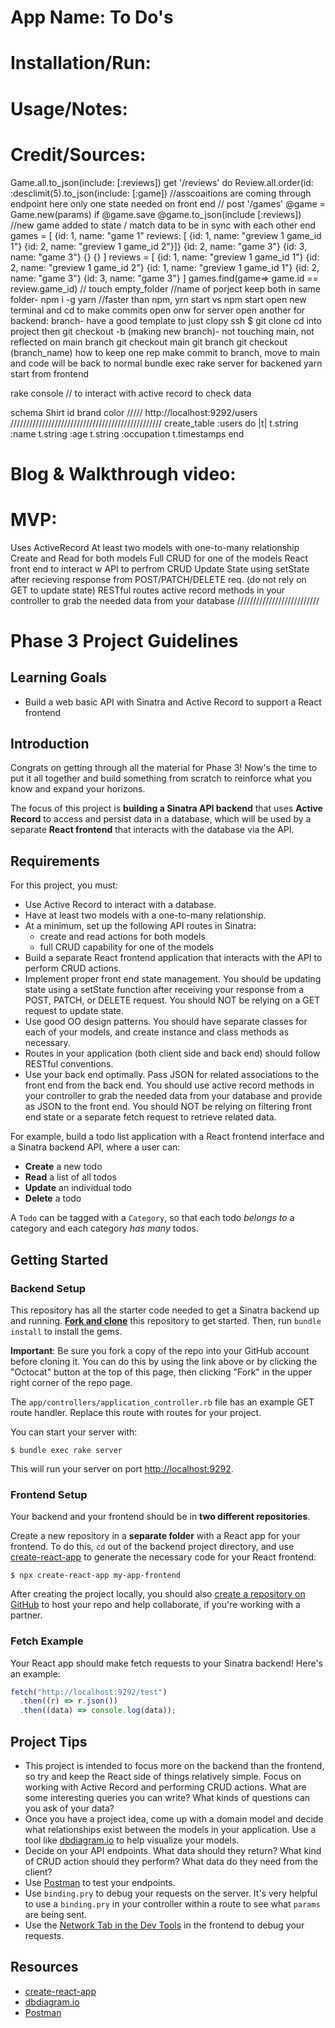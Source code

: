 # App Name: To Do's

# Installation/Run:

# Usage/Notes:

# Credit/Sources:
Game.all.to_json(include: [:reviews])
get '/reviews' do
Review.all.order(id: :desclimit(5).to_json(include: [:game]) //asscoaitions are coming through endpoint here
only one state needed on front end // 
post '/games'
    @game = Game.new(params)
    if @game.save
        @game.to_json(include [:reviews]) //new game added to state / match data to be in sync with each other
    end
games = [
    {id: 1, name: "game 1"  reviews: [ {id: 1, name: "greview 1 game_id 1"}
     {id: 2, name: "greview 1 game_id 2"}]}
    {id: 2, name: "game 3"}
    {id: 3, name: "game 3"}
    {}
    {}
]
reviews = [
     {id: 1, name: "greview 1 game_id 1"}
     {id: 2, name: "greview 1 game_id 2"}
     {id: 1, name: "greview 1 game_id 1"}
    {id: 2, name: "game 3"}
    {id: 3, name: "game 3"}
]
games.find(game=> game.id == review.game_id)
//
touch empty_folder //name of porject
keep both in same folder- 
npm i -g yarn //faster than npm, yrn start vs npm start
open new terminal and cd to make commits
open onw for server
open another for backend: branch- have a good template to just clopy ssh $ git clone 
cd into project  then git checkout -b (making new branch)- not touching main, not reflected on main branch
git checkout main
git branch 
git checkout (branch_name)
how to keep one rep 
make commit to branch, move to main and code will be back to normal
bundle exec rake server for backened
yarn start from frontend

rake console // to interact with active record to check data

schema
  Shirt
    id
    brand
    color
/////
http://localhost:9292/users
////////////////////////////////////////////////
   create_table :users do |t|
      t.string :name
      t.string :age
      t.string :occupation
      t.timestamps 
    end

# Blog & Walkthrough video:

# MVP:
Uses ActiveRecord
At least two models with one-to-many relationship
Create and Read for both models 
Full CRUD for one of the models
React front end to interact w API to perfrom CRUD
Update State using setState after recieving response from POST/PATCH/DELETE req.  (do not rely on GET to update state)
RESTful routes
active record methods in your controller to grab the needed data from your database
//////////////////////////

# Phase 3 Project Guidelines

## Learning Goals

- Build a web basic API with Sinatra and Active Record to support a React
  frontend

## Introduction

Congrats on getting through all the material for Phase 3! Now's the time to put
it all together and build something from scratch to reinforce what you know and
expand your horizons.

The focus of this project is **building a Sinatra API backend** that uses
**Active Record** to access and persist data in a database, which will be used
by a separate **React frontend** that interacts with the database via the API.

## Requirements

For this project, you must:

- Use Active Record to interact with a database.
- Have at least two models with a one-to-many relationship.
- At a minimum, set up the following API routes in Sinatra:
  - create and read actions for both models
  - full CRUD capability for one of the models
- Build a separate React frontend application that interacts with the API to
  perform CRUD actions.
- Implement proper front end state management. You should be updating state using a
  setState function after receiving your response from a POST, PATCH, or DELETE 
  request. You should NOT be relying on a GET request to update state. 
- Use good OO design patterns. You should have separate classes for each of your
  models, and create instance and class methods as necessary. 
- Routes in your application (both client side and back end) should follow RESTful
  conventions.
- Use your back end optimally. Pass JSON for related associations to the front 
  end from the back end. You should use active record methods in your controller to grab
  the needed data from your database and provide as JSON to the front end. You
  should NOT be relying on filtering front end state or a separate fetch request to
  retrieve related data.

For example, build a todo list application with a React frontend interface and a
Sinatra backend API, where a user can:

- **Create** a new todo
- **Read** a list of all todos
- **Update** an individual todo
- **Delete** a todo

A `Todo` can be tagged with a `Category`, so that each todo _belongs to_ a
category and each category _has many_ todos.

## Getting Started

### Backend Setup

This repository has all the starter code needed to get a Sinatra backend up and
running. [**Fork and clone**][fork link] this repository to get started. Then, run
`bundle install` to install the gems.

**Important**: Be sure you fork a copy of the repo into your GitHub account
before cloning it. You can do this by using the link above or by clicking the
"Octocat" button at the top of this page, then clicking "Fork" in the upper
right corner of the repo page.

[fork link]: https://github.com/learn-co-curriculum/phase-3-sinatra-react-project/fork

The `app/controllers/application_controller.rb` file has an example GET route
handler. Replace this route with routes for your project.

You can start your server with:

```console
$ bundle exec rake server
```

This will run your server on port
[http://localhost:9292](http://localhost:9292).

### Frontend Setup

Your backend and your frontend should be in **two different repositories**.

Create a new repository in a **separate folder** with a React app for your
frontend. To do this, `cd` out of the backend project directory, and use
[create-react-app][] to generate the necessary code for your React frontend:

```console
$ npx create-react-app my-app-frontend
```

After creating the project locally, you should also
[create a repository on GitHub][create repo] to host your repo and help
collaborate, if you're working with a partner.

### Fetch Example

Your React app should make fetch requests to your Sinatra backend! Here's an
example:

```js
fetch("http://localhost:9292/test")
  .then((r) => r.json())
  .then((data) => console.log(data));
```

## Project Tips

- This project is intended to focus more on the backend than the frontend, so
  try and keep the React side of things relatively simple. Focus on working with
  Active Record and performing CRUD actions. What are some interesting queries you can write? What kinds of questions can you ask of your data?
- Once you have a project idea, come up with a domain model and decide what
  relationships exist between the models in your application. Use a tool like
  [dbdiagram.io][] to help visualize your models.
- Decide on your API endpoints. What data should they return? What kind of CRUD
  action should they perform? What data do they need from the client?
- Use [Postman][postman download] to test your endpoints.
- Use `binding.pry` to debug your requests on the server. It's very helpful to use a
  `binding.pry` in your controller within a route to see what `params` are being
  sent.
- Use the [Network Tab in the Dev Tools][network tab] in the frontend to debug
  your requests.

## Resources

- [create-react-app][]
- [dbdiagram.io][]
- [Postman][postman download]

[create-react-app]: https://create-react-app.dev/docs/getting-started
[create repo]: https://docs.github.com/en/get-started/quickstart/create-a-repo
[dbdiagram.io]: https://dbdiagram.io/
[postman download]: https://www.postman.com/downloads/
[network tab]: https://developer.chrome.com/docs/devtools/network/
